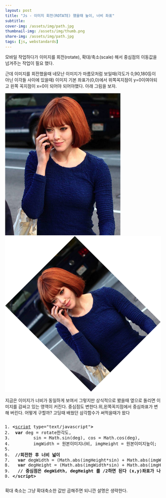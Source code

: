 ```yaml
---
layout: post
title: "Js - 이미지 회전(ROTATE) 했을때 높이, 너비 좌표"
subtitle: 
cover-img: /assets/img/path.jpg
thumbnail-img: /assets/img/thumb.png
share-img: /assets/img/path.jpg
tags: [js, webstandards]
---
```

모바일 작업하다가 이미지를 회전(rotate), 확대/축소(scale) 해서 중심점의 이동값을 넘겨주는 작업이 필요 했다.

근데 이미지를 회전했을때 네모난 이미지가 마름모처럼 보일때(각도가 0,90,180등이 아닌 이각들 사이에 있을때) 이미지 기본 좌표가(0,0)에서 위쪽꼭지점이 y=0이여야되고 왼쪽 꼭지점이 x=0이 되어야 되어야했다. 아래 그림을 보자.
<!--more-->

![아만다사이프리드](/assets/img/post/rotate_before.jpg)
![아만다사이프리드 -45도 회전](/assets/img/post/rotate_after.png)

<p>지금은 이미지가 너비가 동일하게 보여서 그렇지만 상식적으로 봤을때 옆으로 돌리면 이미지를 감싸고 있는 영역이 커진다. 중심점도 변한다.위,왼쪽꼭지점에서 중심좌표가 변해 버린다. 어떻게 구할까? 고딩때 배웠던 삼각함수가 써먹을때가 왔다 </p>
<pre class="html cH_kip"><ol><li class="odd"><span><b class="meta">&lt;</b><a href="http://tranbot.net/html5/scripting-1.html#script" class="meta">script</a> type="text/javascript"<b class="meta">&gt;</b></span></li><li class="even"><span>	<b class="js">var</b> deg = rotate한각도,</span></li><li class="odd"><span>		sin = Math.sin(deg), cos = Math.cos(deg),</span></li><li class="even"><span>		imgWidth = 원본이미지너비, imgHeight = 원본이미지높이;</span></li><li class="odd fifth"><span></span></li><li class="even"><span>	<b class="comment">//회전한 후 너비 넓이</b></span></li><li class="odd"><span>	<b class="js">var</b> degWidth = (Math.abs(imgHeight*sin) + Math.abs(imgWidth*cos);</span></li><li class="even"><span>	<b class="js">var</b> degHeight = (Math.abs(imgWidth*sin) + Math.abs(imgHeight*cos);</span></li><li class="odd"><span>	<b class="comment">// 중심점은 degWidth, degHeight 를 /2하면 된다 (x,y)좌표가 나온다.</b></span></li><li class="even fifth"><span><b class="meta">&lt;/script</b><b class="meta">&gt;</b></span></li></ol></pre>
<p>확대 축소는 그냥 확대축소한 값만 곱해주면 되니깐 설명은 생략한다.</p>
